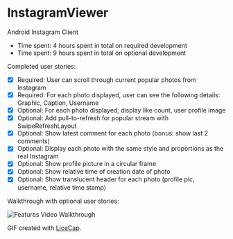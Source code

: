 InstagramViewer
===============


Android Instagram Client

- Time spent: 4 hours spent in total on required development
- Time spent: 9 hours spent in total on optional development


Completed user stories: 

- [x] Required: User can scroll through current popular photos from Instagram
- [x] Required: For each photo displayed, user can see the following details: Graphic, Caption, Username
- [x] Optional: For each photo displayed, display like count, user profile image
- [x] Optional: Add pull-to-refresh for popular stream with SwipeRefreshLayout
- [x] Optional: Show latest comment for each photo (bonus: show last 2 comments)
- [x] Optional: Display each photo with the same style and proportions as the real Instagram
- [x] Optional: Show profile picture in a circular frame
- [x] Optional: Show relative time of creation date of photo
- [x] Optional: Show translucent header for each photo (profile pic, username, relative time stamp)

Walkthrough with optional user stories:

![Features Video Walkthrough](demo.gif)

GIF created with [LiceCap](http://www.cockos.com/licecap/).

